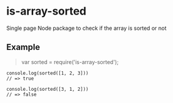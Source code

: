 # is-array-sorted
Single page Node package to check if the array is sorted or not

## Example
> var sorted = require('is-array-sorted');

```
console.log(sorted([1, 2, 3]))
// => true

console.log(sorted([3, 1, 2]))
// => false
```
